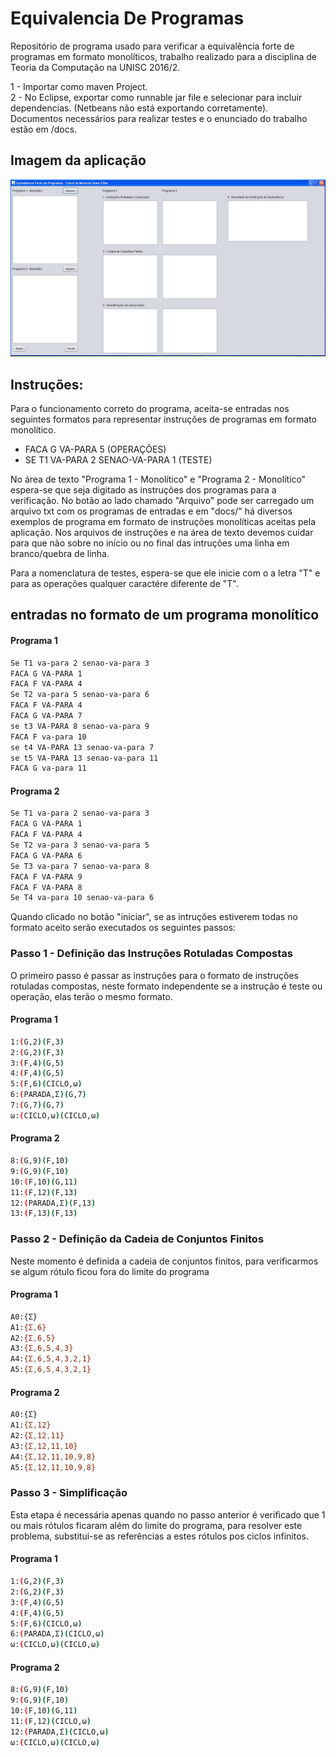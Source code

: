 # Equivalencia De Programas
Repositório de programa usado para verificar a equivalência forte de programas em formato monolíticos, trabalho realizado para a disciplina de Teoria da Computação na UNISC 2016/2.

1 - Importar como maven Project.  
2 - No Eclipse, exportar como runnable jar file e selecionar para incluir dependencias. (Netbeans não está exportando corretamente).  
Documentos necessários para realizar testes e o enunciado do trabalho estão em /docs.

## Imagem da aplicação
<img src="docs/tela.PNG" width="968">

## Instruções:
Para o funcionamento correto do programa, aceita-se entradas nos seguintes formatos para representar instruções de programas em formato monolítico.

* FACA G VA-PARA 5 (OPERAÇÕES)
* SE T1 VA-PARA 2 SENAO-VA-PARA 1 (TESTE)

No área de texto "Programa 1 - Monolítico" e "Programa 2 - Monolítico" espera-se que seja digitado as instruções dos programas para a verificação. No botão ao lado chamado "Arquivo" pode ser carregado um arquivo txt com os programas de entradas e em "docs/" há diversos exemplos de programa em formato de instruções monolíticas aceitas pela aplicação.
Nos arquivos de instruções e na área de texto devemos cuidar para que não sobre no início ou no final das intruções uma linha em branco/quebra de linha.

Para a nomenclatura de testes, espera-se que ele inicie com o a letra "T" e para as operações qualquer caractére diferente de "T".

## entradas no formato de um programa monolítico
#### Programa 1
```bash
Se T1 va-para 2 senao-va-para 3
FACA G VA-PARA 1
FACA F VA-PARA 4
Se T2 va-para 5 senao-va-para 6
FACA F VA-PARA 4
FACA G VA-PARA 7
se t3 VA-PARA 8 senao-va-para 9
FACA F va-para 10
se t4 VA-PARA 13 senao-va-para 7
se t5 VA-PARA 13 senao-va-para 11
FACA G va-para 11
```

#### Programa 2
```bash
Se T1 va-para 2 senao-va-para 3
FACA G VA-PARA 1
FACA F VA-PARA 4
Se T2 va-para 3 senao-va-para 5
FACA G VA-PARA 6
Se T3 va-para 7 senao-va-para 8
FACA F VA-PARA 9
FACA F VA-PARA 8
Se T4 va-para 10 senao-va-para 6
```

Quando clicado no botão "iniciar", se as intruções estiverem todas no formato aceito serão executados os seguintes passos:

### Passo 1 - Definição das Instruções Rotuladas Compostas
O primeiro passo é passar as instruções para o formato de instruções rotuladas compostas, neste formato independente se a instrução é teste ou operação, elas terão o mesmo formato.

#### Programa 1
```bash
1:(G,2)(F,3)
2:(G,2)(F,3)
3:(F,4)(G,5)
4:(F,4)(G,5)
5:(F,6)(CICLO,ω)
6:(PARADA,Σ)(G,7)
7:(G,7)(G,7)
ω:(CICLO,ω)(CICLO,ω)
```

#### Programa 2
```bash
8:(G,9)(F,10)
9:(G,9)(F,10)
10:(F,10)(G,11)
11:(F,12)(F,13)
12:(PARADA,Σ)(F,13)
13:(F,13)(F,13)
```

### Passo 2 - Definição da Cadeia de Conjuntos Finitos
Neste momento é definida a cadeia de conjuntos finitos, para verificarmos se algum rótulo ficou fora do limite do programa

#### Programa 1
```bash
A0:{Σ}
A1:{Σ,6}
A2:{Σ,6,5}
A3:{Σ,6,5,4,3}
A4:{Σ,6,5,4,3,2,1}
A5:{Σ,6,5,4,3,2,1}
```

#### Programa 2
```bash
A0:{Σ}
A1:{Σ,12}
A2:{Σ,12,11}
A3:{Σ,12,11,10}
A4:{Σ,12,11,10,9,8}
A5:{Σ,12,11,10,9,8}
```

### Passo 3 - Simplificação
Esta etapa é necessária apenas quando no passo anterior é verificado que 1 ou mais rótulos ficaram além do limite do programa, para resolver este problema, substitui-se as referências a estes rótulos pos ciclos infinitos.

#### Programa 1
```bash
1:(G,2)(F,3)
2:(G,2)(F,3)
3:(F,4)(G,5)
4:(F,4)(G,5)
5:(F,6)(CICLO,ω)
6:(PARADA,Σ)(CICLO,ω)
ω:(CICLO,ω)(CICLO,ω)
```

#### Programa 2
```bash
8:(G,9)(F,10)
9:(G,9)(F,10)
10:(F,10)(G,11)
11:(F,12)(CICLO,ω)
12:(PARADA,Σ)(CICLO,ω)
ω:(CICLO,ω)(CICLO,ω)
```
